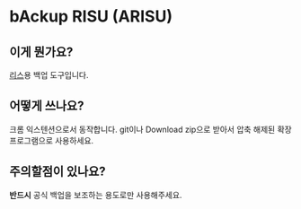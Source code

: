 # bAckup RISU (ARISU)
## 이게 뭔가요?
[리스](https://risuai.xyz)용 백업 도구입니다.

## 어떻게 쓰나요?
크롬 익스텐션으로서 동작합니다. git이나 Download zip으로 받아서 압축 해제된 확장 프로그램으로 사용하세요.

## 주의할점이 있나요?
**반드시** 공식 백업을 보조하는 용도로만 사용해주세요.